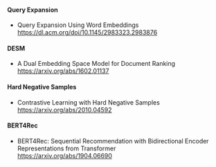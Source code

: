 #### Query Expansion  
- Query Expansion Using Word Embeddings  
https://dl.acm.org/doi/10.1145/2983323.2983876  

#### DESM  
- A Dual Embedding Space Model for Document Ranking  
https://arxiv.org/abs/1602.01137

#### Hard Negative Samples  
- Contrastive Learning with Hard Negative Samples  
https://arxiv.org/abs/2010.04592  

#### BERT4Rec 
- BERT4Rec: Sequential Recommendation with Bidirectional Encoder Representations from Transformer  
https://arxiv.org/abs/1904.06690


